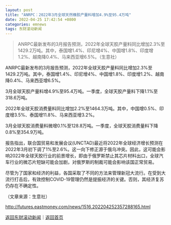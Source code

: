 ```yaml
---
layout: post
title: "ANRPC：2022年3月全球天然橡胶产量料增加4.9%至95.4万吨"
date: 2022-04-25 17:42:54 +0800
categories: emnews
tags: 东财滚动新闻
---
```

> ANRPC最新发布的3月报告预测，2022年全球天胶产量料同比增加2.3%至1429.2万吨。其中，泰国增1.4%、印尼增4%、中国增1.8%、印度增1.2%、越南降0.4%、马来西亚增6.5%。（生意社）

<p>ANRPC最新发布的3月报告预测，2022年全球天胶产量料同比增加2.3%至1429.2万吨。其中，泰国增1.4%、印尼增4%、中国增1.8%、印度增1.2%、越南降0.4%、马来西亚增6.5%。</p><p>3月全球天胶产量料增4.9%至95.4万吨。一季度，全球天胶产量料下降1.1%至318.6万吨。</p><p>2022年全球天胶消费量料同比增加2.2%至1464.3万吨。其中，中国增0.5%、印度增3.5%、泰国增11.8%、马来西亚增3.2%。</p><p>3月全球天胶消费量料微增0.1%至128.8万吨。一季度，全球天胶消费量料下降0.8%至354.9万吨。</p><p>报告指出，联合国贸易和发展会议(UNCTAD)最近将2022年全球经济增长预测在2022年3月初下调了1%至2.6%。这一向下修正源于俄乌冲突。因此，这可能会影响2022年全球天胶行业的前景增长，即由于俄罗斯禁止其芯片材料出口，全球汽车行业的微芯片短缺可能会加剧，对俄罗斯的制裁可能会影响该国正常贸易。</p><p>尽管为了国家和经济的利益，各国采取了不同的方法来管理新冠大流行。在受到大流行打击后，有效控制COVID-19管理仍然是提振经济的关键。否则，其经济复苏仍存在不确定性。</p><p class="em_media">（文章来源：生意社）</p>

<http://futures.eastmoney.com/news/1516,202204252357288165.html>

[返回东财滚动新闻](//finews.withounder.com/emnews/)｜[返回首页](//finews.withounder.com/)